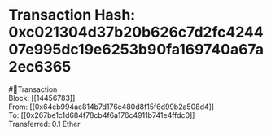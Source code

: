 
Transaction Hash: 0xc021304d37b20b626c7d2fc424407e995dc19e6253b90fa169740a67a2ec6365
====================================================================================
  
#💸Transaction  
Block: [[14456783]]  
From: [[0x64cb994ac814b7d176c480d8f15f6d99b2a508d4]]  
To: [[0x267be1c1d684f78cb4f6a176c4911b741e4ffdc0]]  
Transferred: 0.1 Ether